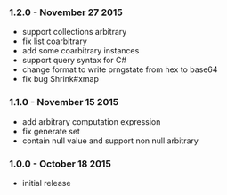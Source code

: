 ### 1.2.0 - November 27 2015
* support collections arbitrary
* fix list coarbitrary
* add some coarbitrary instances
* support query syntax for C#
* change format to write prngstate from hex to base64
* fix bug Shrink#xmap

### 1.1.0 - November 15 2015
* add arbitrary computation expression
* fix generate set
* contain null value and support non null arbitrary

### 1.0.0 - October 18 2015
* initial release
